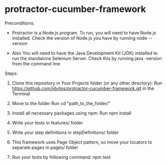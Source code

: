 # protractor-cucumber-framework

Preconditions:
- Protractor is a Node.js program. To run, you will need to have Node.js installed. Check the version of Node.js you have by running node --version

- Also You will need to have the Java Development Kit (JDK) installed to run the standalone Selenium Server. Check this by running java -version from the command line

Steps:
1. Clone this repository in Your Projects folder (or any other directory): 
Run https://github.com/idvitos/protractor-cucumber-framework.git in the Terminal

2. Move to the folder 
Run cd "path_to_the_folder/"

3. Install all necessary packages using npm:
Run npm install


4. Write your tests in features/ folder

5. Write your step definitions in stepDefinitions/ folder

6. This framework uses Page Object pattern, so move your locators to separate pages in pages/ folder

7. Run your tests by following command: npm test


